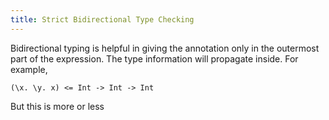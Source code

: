 ```yaml
---
title: Strict Bidirectional Type Checking
---
```


Bidirectional typing is helpful in giving the annotation only in the outermost part of the expression. The type information will propagate inside. For example,

```
(\x. \y. x) <= Int -> Int -> Int
```

But this is more or less
